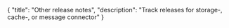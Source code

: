{
	"title": "Other release notes",
	"description": "Track releases for storage-, cache-, or message connector"
}